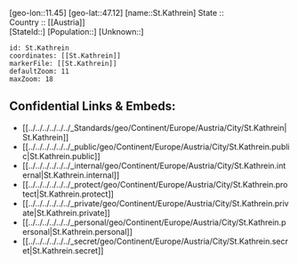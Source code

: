 ﻿---
location: [47.12,11.45] 
mapzoom: [7,12] 
mapmarker: city 
type: City
tags:
- geo/City


SpocWebEntityId: 34468
isDeleted: false
confidential: public

---
[geo-lon::11.45] 
[geo-lat::47.12] 
[name::St.Kathrein] 
State ::  
Country :: [[Austria]]  
[StateId::] 
[Population::] 
[Unknown::] 


```leaflet
id: St.Kathrein
coordinates: [[St.Kathrein]] 
markerFile: [[St.Kathrein]] 
defaultZoom: 11 
maxZoom: 18
```


## Confidential Links & Embeds: 
- [[../../../../../../_Standards/geo/Continent/Europe/Austria/City/St.Kathrein|St.Kathrein]] 
- [[../../../../../../_public/geo/Continent/Europe/Austria/City/St.Kathrein.public|St.Kathrein.public]] 
- [[../../../../../../_internal/geo/Continent/Europe/Austria/City/St.Kathrein.internal|St.Kathrein.internal]] 
- [[../../../../../../_protect/geo/Continent/Europe/Austria/City/St.Kathrein.protect|St.Kathrein.protect]] 
- [[../../../../../../_private/geo/Continent/Europe/Austria/City/St.Kathrein.private|St.Kathrein.private]] 
- [[../../../../../../_personal/geo/Continent/Europe/Austria/City/St.Kathrein.personal|St.Kathrein.personal]] 
- [[../../../../../../_secret/geo/Continent/Europe/Austria/City/St.Kathrein.secret|St.Kathrein.secret]] 
